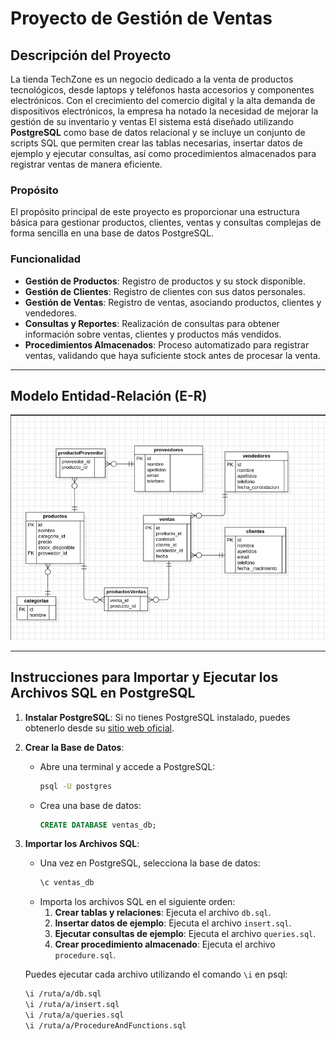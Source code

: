# Proyecto de Gestión de Ventas

## Descripción del Proyecto

La tienda TechZone es un negocio dedicado a la venta de productos tecnológicos, desde laptops y
teléfonos hasta accesorios y componentes electrónicos. Con el crecimiento del comercio digital y
la alta demanda de dispositivos electrónicos, la empresa ha notado la necesidad de mejorar la
gestión de su inventario y ventas
El sistema está diseñado utilizando **PostgreSQL** como base de datos relacional y se incluye un conjunto de scripts SQL que permiten crear las tablas necesarias, insertar datos de ejemplo y ejecutar consultas, así como procedimientos almacenados para registrar ventas de manera eficiente.

### Propósito

El propósito principal de este proyecto es proporcionar una estructura básica para gestionar productos, clientes, ventas y consultas complejas de forma sencilla en una base de datos PostgreSQL.

### Funcionalidad

- **Gestión de Productos**: Registro de productos y su stock disponible.
- **Gestión de Clientes**: Registro de clientes con sus datos personales.
- **Gestión de Ventas**: Registro de ventas, asociando productos, clientes y vendedores.
- **Consultas y Reportes**: Realización de consultas para obtener información sobre ventas, clientes y productos más vendidos.
- **Procedimientos Almacenados**: Proceso automatizado para registrar ventas, validando que haya suficiente stock antes de procesar la venta.

---

## Modelo Entidad-Relación (E-R)

![Modelo E-R](modelo_ER.png)

---

## Instrucciones para Importar y Ejecutar los Archivos SQL en PostgreSQL

1. **Instalar PostgreSQL**: Si no tienes PostgreSQL instalado, puedes obtenerlo desde su [sitio web oficial](https://www.postgresql.org/download/).
2. **Crear la Base de Datos**:
   - Abre una terminal y accede a PostgreSQL:
     ```bash
     psql -U postgres
     ```
   - Crea una base de datos:
     ```sql
     CREATE DATABASE ventas_db;
     ```
3. **Importar los Archivos SQL**:
   - Una vez en PostgreSQL, selecciona la base de datos:
     ```sql
     \c ventas_db
     ```
   - Importa los archivos SQL en el siguiente orden:
     1. **Crear tablas y relaciones**: Ejecuta el archivo `db.sql`.
     2. **Insertar datos de ejemplo**: Ejecuta el archivo `insert.sql`.
     3. **Ejecutar consultas de ejemplo**: Ejecuta el archivo `queries.sql`.
     4. **Crear procedimiento almacenado**: Ejecuta el archivo `procedure.sql`.

   Puedes ejecutar cada archivo utilizando el comando `\i` en psql:
   ```bash
   \i /ruta/a/db.sql
   \i /ruta/a/insert.sql
   \i /ruta/a/queries.sql
   \i /ruta/a/ProcedureAndFunctions.sql

